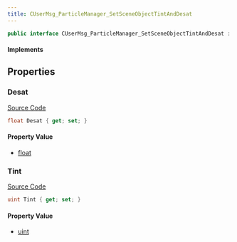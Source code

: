 ```yaml
---
title: CUserMsg_ParticleManager_SetSceneObjectTintAndDesat
---
```


```csharp
public interface CUserMsg_ParticleManager_SetSceneObjectTintAndDesat : ITypedProtobuf<CUserMsg_ParticleManager_SetSceneObjectTintAndDesat>, INativeHandle
```

#### Implements

## Properties

### Desat

[Source Code](https://github.com/swiftly-solution/swiftlys2/blob/main/managed/src/SwiftlyS2.Generated/Protobufs/Interfaces/CUserMsg_ParticleManager_SetSceneObjectTintAndDesat.cs#L16)

```csharp
float Desat { get; set; }
```

#### Property Value

- [float](https://learn.microsoft.com/dotnet/api/system.single)

### Tint

[Source Code](https://github.com/swiftly-solution/swiftlys2/blob/main/managed/src/SwiftlyS2.Generated/Protobufs/Interfaces/CUserMsg_ParticleManager_SetSceneObjectTintAndDesat.cs#L13)

```csharp
uint Tint { get; set; }
```

#### Property Value

- [uint](https://learn.microsoft.com/dotnet/api/system.uint32)

